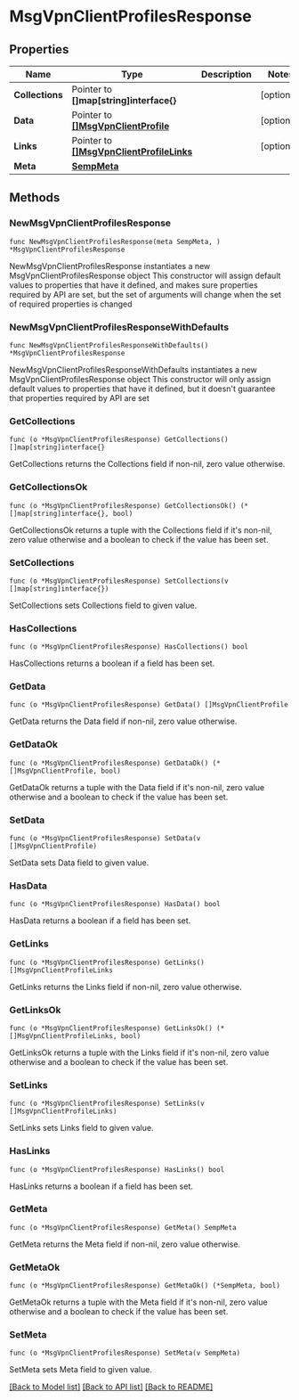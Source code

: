 # MsgVpnClientProfilesResponse

## Properties

Name | Type | Description | Notes
------------ | ------------- | ------------- | -------------
**Collections** | Pointer to **[]map[string]interface{}** |  | [optional] 
**Data** | Pointer to [**[]MsgVpnClientProfile**](MsgVpnClientProfile.md) |  | [optional] 
**Links** | Pointer to [**[]MsgVpnClientProfileLinks**](MsgVpnClientProfileLinks.md) |  | [optional] 
**Meta** | [**SempMeta**](SempMeta.md) |  | 

## Methods

### NewMsgVpnClientProfilesResponse

`func NewMsgVpnClientProfilesResponse(meta SempMeta, ) *MsgVpnClientProfilesResponse`

NewMsgVpnClientProfilesResponse instantiates a new MsgVpnClientProfilesResponse object
This constructor will assign default values to properties that have it defined,
and makes sure properties required by API are set, but the set of arguments
will change when the set of required properties is changed

### NewMsgVpnClientProfilesResponseWithDefaults

`func NewMsgVpnClientProfilesResponseWithDefaults() *MsgVpnClientProfilesResponse`

NewMsgVpnClientProfilesResponseWithDefaults instantiates a new MsgVpnClientProfilesResponse object
This constructor will only assign default values to properties that have it defined,
but it doesn't guarantee that properties required by API are set

### GetCollections

`func (o *MsgVpnClientProfilesResponse) GetCollections() []map[string]interface{}`

GetCollections returns the Collections field if non-nil, zero value otherwise.

### GetCollectionsOk

`func (o *MsgVpnClientProfilesResponse) GetCollectionsOk() (*[]map[string]interface{}, bool)`

GetCollectionsOk returns a tuple with the Collections field if it's non-nil, zero value otherwise
and a boolean to check if the value has been set.

### SetCollections

`func (o *MsgVpnClientProfilesResponse) SetCollections(v []map[string]interface{})`

SetCollections sets Collections field to given value.

### HasCollections

`func (o *MsgVpnClientProfilesResponse) HasCollections() bool`

HasCollections returns a boolean if a field has been set.

### GetData

`func (o *MsgVpnClientProfilesResponse) GetData() []MsgVpnClientProfile`

GetData returns the Data field if non-nil, zero value otherwise.

### GetDataOk

`func (o *MsgVpnClientProfilesResponse) GetDataOk() (*[]MsgVpnClientProfile, bool)`

GetDataOk returns a tuple with the Data field if it's non-nil, zero value otherwise
and a boolean to check if the value has been set.

### SetData

`func (o *MsgVpnClientProfilesResponse) SetData(v []MsgVpnClientProfile)`

SetData sets Data field to given value.

### HasData

`func (o *MsgVpnClientProfilesResponse) HasData() bool`

HasData returns a boolean if a field has been set.

### GetLinks

`func (o *MsgVpnClientProfilesResponse) GetLinks() []MsgVpnClientProfileLinks`

GetLinks returns the Links field if non-nil, zero value otherwise.

### GetLinksOk

`func (o *MsgVpnClientProfilesResponse) GetLinksOk() (*[]MsgVpnClientProfileLinks, bool)`

GetLinksOk returns a tuple with the Links field if it's non-nil, zero value otherwise
and a boolean to check if the value has been set.

### SetLinks

`func (o *MsgVpnClientProfilesResponse) SetLinks(v []MsgVpnClientProfileLinks)`

SetLinks sets Links field to given value.

### HasLinks

`func (o *MsgVpnClientProfilesResponse) HasLinks() bool`

HasLinks returns a boolean if a field has been set.

### GetMeta

`func (o *MsgVpnClientProfilesResponse) GetMeta() SempMeta`

GetMeta returns the Meta field if non-nil, zero value otherwise.

### GetMetaOk

`func (o *MsgVpnClientProfilesResponse) GetMetaOk() (*SempMeta, bool)`

GetMetaOk returns a tuple with the Meta field if it's non-nil, zero value otherwise
and a boolean to check if the value has been set.

### SetMeta

`func (o *MsgVpnClientProfilesResponse) SetMeta(v SempMeta)`

SetMeta sets Meta field to given value.



[[Back to Model list]](../README.md#documentation-for-models) [[Back to API list]](../README.md#documentation-for-api-endpoints) [[Back to README]](../README.md)


